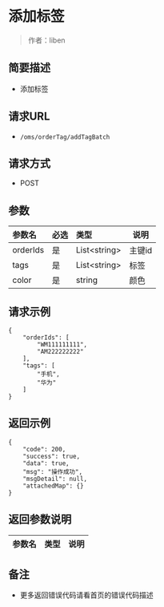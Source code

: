 # 添加标签

> 作者：liben

## 简要描述

- 添加标签

## 请求URL
- `/oms/orderTag/addTagBatch`
  
## 请求方式
- POST 

## 参数

|参数名|必选|类型|说明|
|:----    |:---|:----- |-----   |
|orderIds |是  |List&lt;string>|主键id   |
|tags |是  |List&lt;string> | 标签    |
|color |是  |string | 颜色    |
## 请求示例 

``` 
{
    "orderIds": [
        "WM111111111",
        "AM222222222"
    ],
    "tags": [
        "手机",
        "华为"
    ]
}
```

## 返回示例 

``` 
{
    "code": 200,
    "success": true,
    "data": true,
    "msg": "操作成功",
    "msgDetail": null,
    "attachedMap": {}
}
```

## 返回参数说明 

|参数名|类型|说明|
|:-----  |:-----|-----                           |

## 备注 

- 更多返回错误代码请看首页的错误代码描述